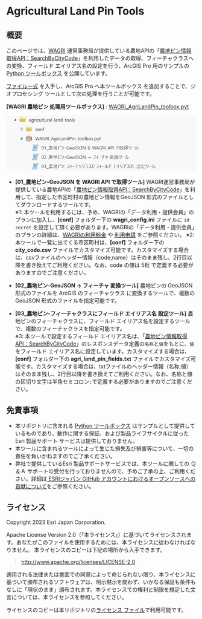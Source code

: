 # Agricultural Land Pin Tools

## 概要
  
このページでは、[WAGRI](https://wagri.naro.go.jp/) 運営事務局が提供している農地APIの「[農地ピン情報取得API：SearchByCityCode](https://wagri.naro.go.jp/wagri_api/agriculturalland-searchbycitycode/)」を利用したデータの取得、フィーチャクラスへの変換、フィールド エイリアス名の設定を行う、ArcGIS Pro 用のサンプルの [Python ツールボックス](https://pro.arcgis.com/ja/pro-app/latest/arcpy/geoprocessing_and_python/a-quick-tour-of-python-toolboxes.htm) を公開しています。  

[ファイル一式](https://github.com/EsriJapan/agricultural-land-tools/releases/download/v1.0.0/agricultural-land-tools.zip) を入手し、ArcGIS Pro へ本ツールボックス を追加することで、ジオプロセシング ツールとして次の処理を行うことが可能です。  
  
**[WAGRI 農地ピン 処理用ツールボックス]** : [WAGRI_AgriLandPin_toolbox.pyt](https://github.com/EsriJapan/agricultural-land-tools/blob/main/WAGRI_AgriLandPin_toolbox.pyt )  

![AgriLandPin-toolbox](./image/agrilandpin-toolbox.png)

* **[01_農地ピン-GeoJSON を WAGRI API で取得ツール]**
WAGRI運営事務局が提供している農地APIの「[農地ピン情報取得API：SearchByCityCode](https://wagri.naro.go.jp/wagri_api/agriculturalland-searchbycitycode/)」を利用して、指定した市区町村の農地ピン情報をGeoJSON 形式のファイルとしてダウンロードするツールです。  
※1: 本ツールを利用するには、予め、WAGRIの「データ利用・提供会員」のプランに加入し、**[conf]** フォルダー下の **wagri_config.ini** ファイルに `id` `secret` を設定して頂く必要があります。WAGRIの「データ利用・提供会員」のプランの詳細は、[WAGRIの利用料金](https://wagri.naro.go.jp/about_wagri/fee/) や [利用申請](https://wagri.naro.go.jp/about_wagri/terms/) をご参照ください。
※2: 本ツールで一覧に出てくる市区町村は、**[conf]** フォルダー下の **city_code.csv** ファイルでカスタマイズ可能です。カスタマイズする場合は、csvファイルのヘッダー情報（code,name）はそのまま残し、2行目以降を書き換えてご利用ください。なお、code の値は 5桁 で定義する必要がありますのでご注意ください。  

* **[02_農地ピン-GeoJSON → フィーチャ 変換ツール]**
農地ピンの GeoJSON 形式のファイルを ArcGIS のフィーチャクラス に変換するツールで、複数の GeoJSON 形式のファイルを指定可能です。  

* **[03_農地ピン-フィーチャクラスにフィールド エイリアス名 設定ツール]**
農地ピンのフィーチャクラスに、フィールド エイリアス名を設定するツールで、複数のフィーチャクラスを指定可能です。  
※3: 本ツールで設定するフィールド エイリアス名は、「[農地ピン情報取得API：SearchByCityCode](https://wagri.naro.go.jp/wagri_api/agriculturalland-searchbycitycode/)」のレスポンスデータ定義の`名称`と`値`をもとに、`値`をフィールド エイリアス名に設定しています。カスタマイズする場合は、**[conf]** フォルダー下の **agri_land_pin_fields.txt** ファイルでカスタマイズ可能です。カスタマイズする場合は、txtファイルのヘッダー情報（名称;値）はそのまま残し、2行目以降を書き換えてご利用ください。なお、名称と値の区切り文字は半角セミコロン`;`で定義する必要がありますのでご注意ください。  


## 免責事項
* 本リポジトリに含まれる [Python ツールボックス](https://pro.arcgis.com/ja/pro-app/latest/arcpy/geoprocessing_and_python/a-quick-tour-of-python-toolboxes.htm) はサンプルとして提供しているものであり、動作に関する保証、および製品ライフサイクルに従った Esri 製品サポート サービスは提供しておりません。
* 本ツールに含まれるツールによって生じた損失及び損害等について、一切の責任を負いかねますのでご了承ください。
* 弊社で提供しているEsri 製品サポートサービスでは、本ツールに関しての Ｑ＆Ａ サポートの受付を行っておりませんので、予めご了承の上、ご利用ください。詳細は[
ESRIジャパン GitHub アカウントにおけるオープンソースへの貢献について](https://github.com/EsriJapan/contributing)をご参照ください。

## ライセンス
Copyright 2023 Esri Japan Corporation.

Apache License Version 2.0（「本ライセンス」）に基づいてライセンスされます。あなたがこのファイルを使用するためには、本ライセンスに従わなければなりません。
本ライセンスのコピーは下記の場所から入手できます。

> http://www.apache.org/licenses/LICENSE-2.0

適用される法律または書面での同意によって命じられない限り、本ライセンスに基づいて頒布されるソフトウェアは、明示黙示を問わず、いかなる保証も条件もなしに「現状のまま」頒布されます。本ライセンスでの権利と制限を規定した文言については、本ライセンスを参照してください。

ライセンスのコピーは本リポジトリの[ライセンス ファイル](./LICENSE)で利用可能です。
